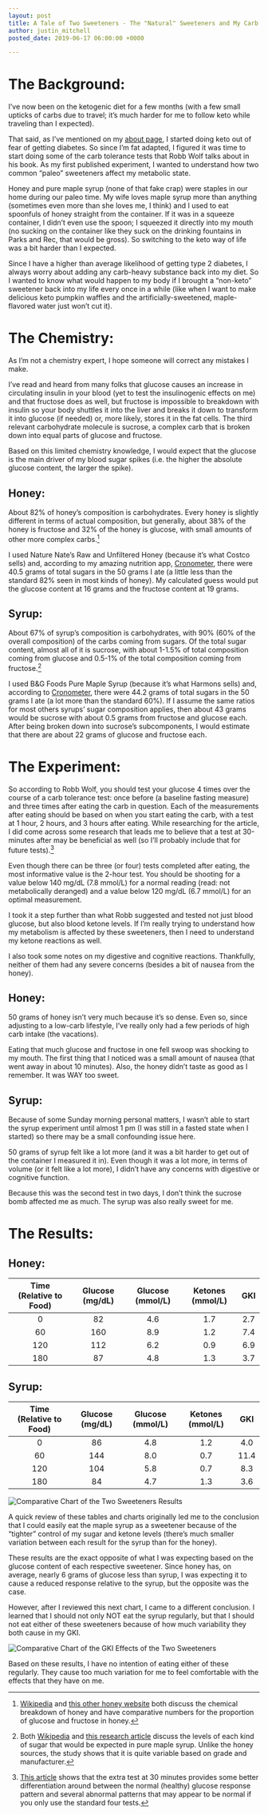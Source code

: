 ```yaml
---
layout: post
title: A Tale of Two Sweeteners - The "Natural" Sweeteners and My Carb Tolerance Test
author: justin_mitchell
posted_date: 2019-06-17 06:00:00 +0000

---
```

# The Background:

I’ve now been on the ketogenic diet for a few months (with a few small upticks of carbs due to travel; it’s much harder for me to follow keto while traveling than I expected).

That said, as I’ve mentioned on my [about page](https://www.quantifiedketonian.com/about.html), I started doing keto out of fear of getting diabetes. So since I’m fat adapted, I figured it was time to start doing some of the carb tolerance tests that Robb Wolf talks about in his book. As my first published experiment, I wanted to understand how two common “paleo” sweeteners affect my metabolic state.

Honey and pure maple syrup (none of that fake crap) were staples in our home during our paleo time. My wife loves maple syrup more than anything (sometimes even more than she loves me, I think) and I used to eat spoonfuls of honey straight from the container. If it was in a squeeze container, I didn’t even use the spoon; I squeezed it directly into my mouth (no sucking on the container like they suck on the drinking fountains in Parks and Rec, that would be gross). So switching to the keto way of life was a bit harder than I expected.

Since I have a higher than average likelihood of getting type 2 diabetes, I always worry about adding any carb-heavy substance back into my diet. So I wanted to know what would happen to my body if I brought a “non-keto” sweetener back into my life every once in a while (like when I want to make delicious keto pumpkin waffles and the artificially-sweetened, maple-flavored water just won’t cut it).

# The Chemistry:

As I’m not a chemistry expert, I hope someone will correct any mistakes I make.

I’ve read and heard from many folks that glucose causes an increase in circulating insulin in your blood (yet to test the insulinogenic effects on me) and that fructose does as well, but fructose is impossible to breakdown with insulin so your body shuttles it into the liver and breaks it down to transform it into glucose (if needed) or, more likely, stores it in the fat cells. The third relevant carbohydrate molecule is sucrose, a complex carb that is broken down into equal parts of glucose and fructose.

Based on this limited chemistry knowledge, I would expect that the glucose is the main driver of my blood sugar spikes (i.e. the higher the absolute glucose content, the larger the spike).

## Honey:

About 82% of honey’s composition is carbohydrates. Every honey is slightly different in terms of actual composition, but generally, about 38% of the honey is fructose and 32% of the honey is glucose, with small amounts of other more complex carbs.[^1]

I used Nature Nate’s Raw and Unfiltered Honey (because it’s what Costco sells) and, according to my amazing nutrition app, [Cronometer](https://shareasale.com/r.cfm?b=766203&u=2026063&m=61121&urllink=&afftrack=), there were 40.5 grams of total sugars in the 50 grams I ate (a little less than the standard 82% seen in most kinds of honey). My calculated guess would put the glucose content at 16 grams and the fructose content at 19 grams.

## Syrup:

About 67% of syrup’s composition is carbohydrates, with 90% (60% of the overall composition) of the carbs coming from sugars. Of the total sugar content, almost all of it is sucrose, with about 1-1.5% of total composition coming from glucose and 0.5-1% of the total composition coming from fructose.[^2]

I used B&G Foods Pure Maple Syrup (because it’s what Harmons sells) and, according to [Cronometer](https://shareasale.com/r.cfm?b=766203&u=2026063&m=61121&urllink=&afftrack=), there were 44.2 grams of total sugars in the 50 grams I ate (a lot more than the standard 60%). If I assume the same ratios for most others syrups’ sugar composition applies, then about 43 grams would be sucrose with about 0.5 grams from fructose and glucose each. After being broken down into sucrose’s subcomponents, I would estimate that there are about 22 grams of glucose and fructose each.

# The Experiment:

So according to Robb Wolf, you should test your glucose 4 times over the course of a carb tolerance test: once before (a baseline fasting measure) and three times after eating the carb in question. Each of the measurements after eating should be based on when you start eating the carb, with a test at 1 hour, 2 hours, and 3 hours after eating. While researching for the article, I did come across some research that leads me to believe that a test at 30-minutes after may be beneficial as well (so I’ll probably include that for future tests).[^3]

Even though there can be three (or four) tests completed after eating, the most informative value is the 2-hour test. You should be shooting for a value below 140 mg/dL (7.8 mmol/L) for a normal reading (read: not metabolically deranged) and a value below 120 mg/dL (6.7 mmol/L) for an optimal measurement.

I took it a step further than what Robb suggested and tested not just blood glucose, but also blood ketone levels. If I’m really trying to understand how my metabolism is affected by these sweeteners, then I need to understand my ketone reactions as well.

I also took some notes on my digestive and cognitive reactions. Thankfully, neither of them had any severe concerns (besides a bit of nausea from the honey).

## Honey:

50 grams of honey isn’t very much because it’s so dense. Even so, since adjusting to a low-carb lifestyle, I’ve really only had a few periods of high carb intake (the vacations).

Eating that much glucose and fructose in one fell swoop was shocking to my mouth. The first thing that I noticed was a small amount of nausea (that went away in about 10 minutes). Also, the honey didn’t taste as good as I remember. It was WAY too sweet.

## Syrup:

Because of some Sunday morning personal matters, I wasn’t able to start the syrup experiment until almost 1 pm (I was still in a fasted state when I started) so there may be a small confounding issue here.

50 grams of syrup felt like a lot more (and it was a bit harder to get out of the container I measured it in). Even though it was a lot more, in terms of volume (or it felt like a lot more), I didn’t have any concerns with digestive or cognitive function.

Because this was the second test in two days, I don’t think the sucrose bomb affected me as much. The syrup was also really sweet for me.

# The Results:

## Honey:

| Time (Relative to Food) | Glucose (mg/dL) | Glucose (mmol/L) | Ketones (mmol/L) | GKI |
| :---: | :---: | :---: | :---: | :---: |
| 0 | 82 | 4.6 | 1.7 | 2.7 |
| 60 | 160 | 8.9 | 1.2 | 7.4 |
| 120 | 112 | 6.2 | 0.9 | 6.9 |
| 180 | 87 | 4.8 | 1.3 | 3.7 |

## Syrup:

| Time (Relative to Food) | Glucose (mg/dL) | Glucose (mmol/L) | Ketones (mmol/L) | GKI |
| :---: | :---: | :---: | :---: | :---: |
| 0 | 86 | 4.8 | 1.2 | 4.0 |
| 60 | 144 | 8.0 | 0.7 | 11.4 |
| 120 | 104 | 5.8 | 0.7 | 8.3 |
| 180 | 84 | 4.7 | 1.3 | 3.6 |

![Comparative Chart of the Two Sweeteners Results]({{site.url}}/assets/images/ctt-hs-comparison.png)

A quick review of these tables and charts originally led me to the conclusion that I could easily eat the maple syrup as a sweetener because of the “tighter” control of my sugar and ketone levels (there’s much smaller variation between each result for the syrup than for the honey).

These results are the exact opposite of what I was expecting based on the glucose content of each respective sweetener. Since honey has, on average, nearly 6 grams of glucose less than syrup, I was expecting it to cause a reduced response relative to the syrup, but the opposite was the case.

However, after I reviewed this next chart, I came to a different conclusion. I learned that I should not only NOT eat the syrup regularly, but that I should not eat either of these sweeteners because of how much variability they both cause in my GKI.

![Comparative Chart of the GKI Effects of the Two Sweeteners]({{site.url}}/assets/images/ctt-hs-gki.png)

Based on these results, I have no intention of eating either of these regularly. They cause too much variation for me to feel comfortable with the effects that they have on me.

[^1]: [Wikipedia](https://en.wikipedia.org/wiki/Honey#Nutrition) and [this other honey website](http://www.chm.bris.ac.uk/webprojects2001/loveridge/index-page3.html) both discuss the chemical breakdown of honey and have comparative numbers for the proportion of glucose and fructose in honey.

[^2]: Both [Wikipedia](https://en.wikipedia.org/wiki/Maple_syrup#Nutrition_and_food_characteristics) and [this research article](http://www.uvm.edu/\~pmrc/Chemical%20composition%20of%20pure%20maple%20syrup%20-%20van%20den%20Berg%20et%20al%202015.pdf) discuss the levels of each kind of sugar that would be expected in pure maple syrup. Unlike the honey sources, the study shows that it is quite variable based on grade and manufacturer.

[^3]: [This article](https://www.lchf-rd.com/2018/11/26/when-normal-fasting-blood-glucose-results-arent-necessarily-fine/) shows that the extra test at 30 minutes provides some better differentiation around between the normal (healthy) glucose response pattern and several abnormal patterns that may appear to be normal if you only use the standard four tests.
